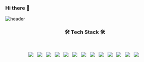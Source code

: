 ### Hi there 👋

<!--
**munsuhyeon/munsuhyeon** is a ✨ _special_ ✨ repository because its `README.md` (this file) appears on your GitHub profile.

Here are some ideas to get you started:

- 🔭 I’m currently working on ...
- 🌱 I’m currently learning ...
- 👯 I’m looking to collaborate on ...
- 🤔 I’m looking for help with ...
- 💬 Ask me about ...
- 📫 How to reach me: ...
- 😄 Pronouns: ...
- ⚡ Fun fact: ...
-->
![header](https://capsule-render.vercel.app/api?type=waving&color=gradient&height=300&section=header&text=Suhyeon%20Mun&fontSize=90)

<h3 align="center"><b>🛠 Tech Stack 🛠</b></h3>
</br>
<p align="center">
<img src="https://img.shields.io/badge/JAVA-007396?style=flat-square&logo=java&logoColor=black"/></a> &nbsp
<img src="https://img.shields.io/badge/HTML5-E34F26?style=flat-square&logo=HTML5&logoColor=black"/></a> &nbsp
<img src="https://img.shields.io/badge/CSS3-1572B6?style=flat-square&logo=CSS3&logoColor=black"/></a> &nbsp
<img src="https://img.shields.io/badge/JavaScript-F7DF1E?style=flat-square&logo=JavaScript&logoColor=black"/></a> &nbsp
<img src="https://img.shields.io/badge/Spring-6DB33F?style=flat-square&logo=Spring&logoColor=black"/></a> &nbsp
<img src="https://img.shields.io/badge/Spring Boot-6DB33F?style=flat-square&logo=Spring Boot&logoColor=black"/></a> &nbsp 
<img src="https://img.shields.io/badge/Oracle-F80000?style=flat-square&logo=Oracle&logoColor=black"/></a> &nbsp 
<img src="https://img.shields.io/badge/MySQL-4479A1?style=flat-square&logo=MySQL&logoColor=black"/></a> &nbsp 
<img src="https://img.shields.io/badge/Eclipse IDE-2C2255?style=flat-square&logo=Eclipse IDE&logoColor=black"/></a> &nbsp 
<img src="https://img.shields.io/badge/Android Studio-3DDC84?style=flat-square&logo=Android Studio&logoColor=black"/></a> &nbsp 
<img src="https://img.shields.io/badge/Python-3776AB?style=flat-square&logo=Python&logoColor=black"/></a> &nbsp
<img src="https://img.shields.io/badge/C-A8B9CC?style=flat-square&logo=C&logoColor=black"/></a> &nbsp
<img src="https://img.shields.io/badge/Apache Tomcat-F8DC75?style=flat-square&logo=Apache Tomcat&logoColor=black"/></a> &nbsp </p>



